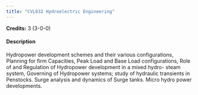 ```yaml
---
title: "CVL832 Hydroelectric Engineering"
---
```

**Credits:** 3 (3-0-0)

#### Description
Hydropower development schemes and their various configurations, Planning for firm Capacities, Peak Load and Base Load configurations, Role of and Regulation of Hydropower development in a mixed hydro- steam system, Governing of Hydropower systems; study of hydraulic transients in Penstocks. Surge analysis and dynamics of Surge tanks. Micro hydro power developments.